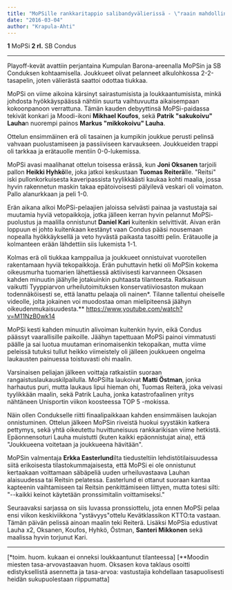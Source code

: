 ```yaml
---
title: "MoPSille rankkaritappio salibandyvälierissä - \"raain mahdollinen tapa hävitä\""
date: "2016-03-04"
author: "Krapula-Ahti"
---
```


**1**        MoPSi **2 rl.**  SB Condus

* * *

Playoff-kevät avattiin perjantaina Kumpulan Barona-areenalla MoPSin ja SB Conduksen kohtaamisella. Joukkueet olivat pelanneet alkulohkossa 2-2-tasapelin, joten välierästä saattoi odottaa tiukkaa.

MoPSi on viime aikoina kärsinyt sairastumisista ja loukkaantumisista, minkä johdosta hyökkäyspäässä nähtiin suurta vaihtuvuutta aikaisempaan kokoonpanoon verrattuna. Tämän kauden debyyttinsä MoPSi-paidassa tekivät konkari ja Moodi-ikoni **Mikhael Koufos**, sekä **Patrik "sakukoivu" Lauha**n nuorempi painos **Markus "mikkokoivu" Lauha**.

Ottelun ensimmäinen erä oli tasainen ja kumpikin joukkue perusti pelinsä vahvaan puolustamiseen ja passiiviseen karvaukseen. Joukkueiden trappi oli tarkkaa ja erätauolle mentiin 0-0-lukemissa.

MoPSi avasi maalihanat ottelun toisessa erässä, kun **Joni Oksanen** tarjoili pallon **Heikki Hyhkö**lle, joka jatkoi keskustaan **Tuomas Reiterä**lle. "Reitsi" iski pullonkorkuisesta kaveripassista tyylikkäästi kaukaa kohti maalia, jossa hyvin rakennetun maskin takaa epätoivoisesti pälyilevä veskari oli voimaton. Pallo alanurkkaan ja peli 1-0.

Erän aikana alkoi MoPSi-pelaajien jaloissa selvästi painaa ja vastustaja sai muutamia hyviä vetopaikkoja, jotka jälleen kerran hyvin pelannut MoPSi-puolustus ja maalilla onnistunut **Daniel Kari** kuitenkin selvittivät. Aivan erän loppuun ei johto kuitenkaan kestänyt vaan Condus pääsi nousemaan nopealla hyökkäyksellä ja veto hyvästä paikasta tasoitti pelin. Erätauolle ja kolmanteen erään lähdettiin siis lukemista 1-1.

Kolmas erä oli tiukkaa kamppailua ja joukkueet onnistuivat vuorotellen rakentamaan hyviä tekopaikkoja. Erän puhuttavin hetki oli MoPSin kokema oikeusmurha tuomarien lähettäessä aktiivisesti karvanneen Oksasen kahden minuutin jäähylle jotakuinkin puhtaasta tilanteesta. Ratkaisuun vaikutti Tyyppiarvon urheilutoimituksen konservatiiviosaston mukaan todennäköisesti se, että lanattu pelaaja oli nainen\*. Tilanne tallentui oheiselle videolle, jolta jokainen voi muodostaa oman mielipiteensä jäähyn oikeudenmukaisuudesta.\*\* https://www.youtube.com/watch?v=M11NzB0wk14

MoPSi kesti kahden minuutin alivoiman kuitenkin hyvin, eikä Condus päässyt vaarallisille paikoille. Jäähyn tapettuaan MoPSi painoi vimmatusti päälle ja sai luotua muutaman erinomaisenkin tekopaikan, mutta viime peleissä tutuksi tullut heikko viimeistely oli jälleen joukkueen ongelma laukausten painuessa toistuvasti ohi maalin.

Varsinaisen peliajan jälkeen voittaja ratkaistiin suoraan rangaistuslaukauskilpailulla. MoPSilta laukoivat **Matti Östman**, jonka harhautus puri, mutta laukaus lipui hieman ohi, Tuomas Reiterä, joka veivasi tyylikkään maalin, sekä Patrik Lauha, jonka katastrofaalinen yritys nähtäneen Unisportin viikon koosteessa TOP 5 -mokissa.

Näin ollen Condukselle riitti finaalipaikkaan kahden ensimmäisen laukojan onnistuminen. Ottelun jälkeen MoPSin riveistä huokui syystäkin katkera pettymys, sekä yhtä oikeutettu huvittuneisuus rankkarikisan viime hetkistä. Epäonnensoturi Lauha muistutti (kuten kaikki epäonnistujat aina), että "Joukkueena voitetaan ja joukkueena hävitään".

MoPSin valmentaja **Erkka Easterlund**ilta tiedusteltiin lehdistötilaisuudessa siitä erikoisesta tilastokummajaisesta, että MoPSi ei ole onnistunut kertaakaan voittamaan säbäpeliä uuden urheiluvastaava Lauhan alaisuudessa tai Reitsin pelatessa. Easterlund ei ottanut suoraan kantaa kapteenin vaihtamiseen tai Reitsin penkittämiseen liittyen, mutta totesi silti: "--kaikki keinot käytetään pronssimitalin voittamiseksi."

Seuraavaksi sarjassa on siis luvassa pronssiottelu, jota ennen MoPSi pelaa ensi viikon keskiviikkona "ystävyys"ottelu Kevätklassikon KTTO:ta vastaan. Tämän päivän pelissä ainoan maalin teki Reiterä. Lisäksi MoPSia edustivat Lauha x2, Oksanen, Koufos, Hyhkö, Östman, **Santeri Mikkonen** sekä maalissa hyvin torjunut Kari.

* * *


\[\*toim. huom. kukaan ei onneksi loukkaantunut tilanteessa\] \[\*\*Moodin miesten tasa-arvovastaavan huom. Oksasen kova taklaus osoitti edistyksellistä asennetta ja tasa-arvoa: vastustajia kohdellaan tasapuolisesti heidän sukupuolestaan riippumatta\]
